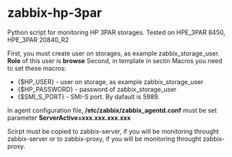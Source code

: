 # zabbix-hp-3par

Python script for monitoring HP 3PAR storages. Tested on HPE_3PAR 8450,  HPE_3PAR 20840_R2

First, you must create user on storages, as example zabbix_storage_user. **Role** of this user is **browse**
Second, in template in sectin Macros you need to set these macros:
- {$HP_USER} - user on storage, as example zabbix_storage_user
- {$HP_PASSWORD} - password of zabbix_storage_user
- {$SMI_S_PORT} - SMI-S port. By dafault is 5989.

In agent configuration file, **/etc/zabbix/zabbix_agentd.conf** must be set parameter **ServerActive=xxx.xxx.xxx.xxx**

Scirpt must be copied to zabbix-server, if you will be monitoring throught zabbix-server or to zabbix-proxy, if you will be monitoring throught zabbix-proxy.

